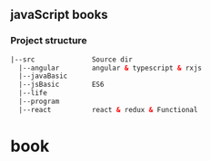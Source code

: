 ## javaScript books


### Project structure
```html
|--src              Source dir
  |--angular        angular & typescript & rxjs
  |--javaBasic           
  |--jsBasic        ES6     
  |--life                
  |--program           
  |--react          react & redux & Functional

```
# book
